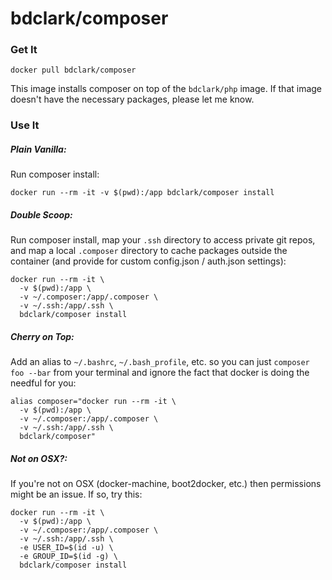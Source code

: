 # bdclark/composer

### Get It
`docker pull bdclark/composer`

This image installs composer on top of the `bdclark/php` image. If that image doesn't have the necessary packages, please let me know.


### Use It

##### Plain Vanilla:
Run composer install:
```
docker run --rm -it -v $(pwd):/app bdclark/composer install
```

##### Double Scoop:
Run composer install, map your `.ssh` directory to access private git repos, and map a local `.composer` directory to cache packages outside the container (and provide for custom config.json / auth.json settings):
```
docker run --rm -it \
  -v $(pwd):/app \
  -v ~/.composer:/app/.composer \
  -v ~/.ssh:/app/.ssh \
  bdclark/composer install
```

##### Cherry on Top:
Add an alias to `~/.bashrc`, `~/.bash_profile`, etc. so you can just `composer foo --bar` from your terminal and ignore the fact that docker is doing the needful for you:
```
alias composer="docker run --rm -it \
  -v $(pwd):/app \
  -v ~/.composer:/app/.composer \
  -v ~/.ssh:/app/.ssh \
  bdclark/composer"
```

##### Not on OSX?:
If you're not on OSX (docker-machine, boot2docker, etc.) then permissions might be an issue. If so, try this:
```
docker run --rm -it \
  -v $(pwd):/app \
  -v ~/.composer:/app/.composer \
  -v ~/.ssh:/app/.ssh \
  -e USER_ID=$(id -u) \
  -e GROUP_ID=$(id -g) \
  bdclark/composer install
```
